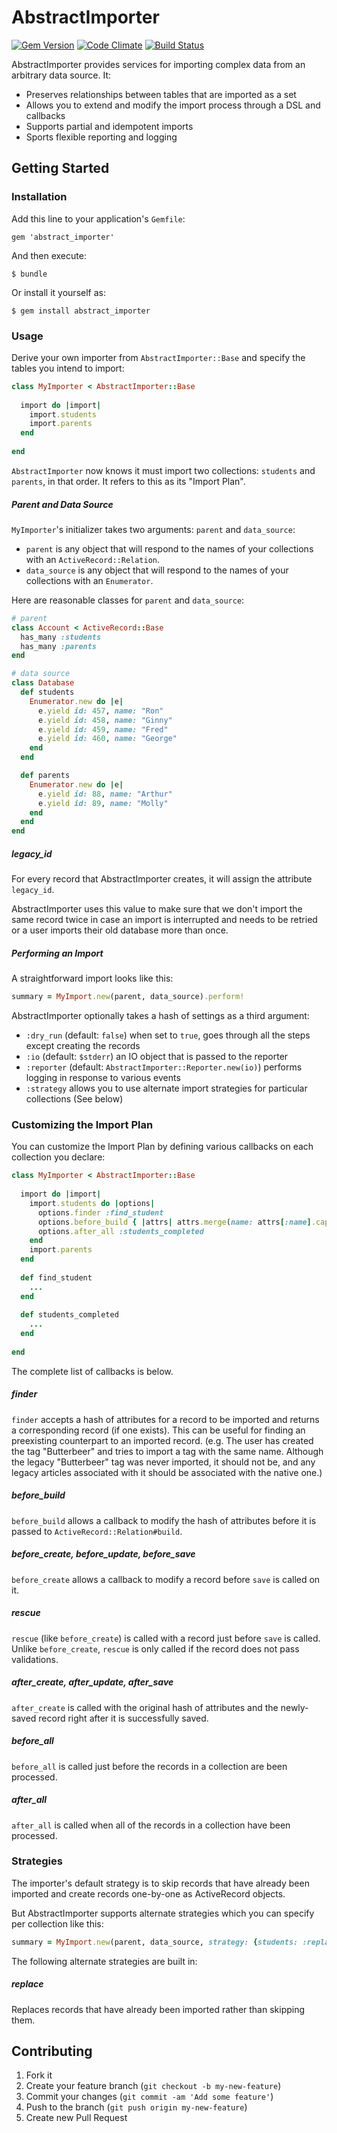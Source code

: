 # AbstractImporter

[![Gem Version](https://badge.fury.io/rb/abstract_importer.svg)](https://rubygems.org/gems/abstract_importer)
[![Code Climate](https://codeclimate.com/github/cph/abstract_importer.svg)](https://codeclimate.com/github/cph/abstract_importer)
[![Build Status](https://travis-ci.org/cph/abstract_importer.svg)](https://travis-ci.org/cph/abstract_importer)

AbstractImporter provides services for importing complex data from an arbitrary data source. It:

 * Preserves relationships between tables that are imported as a set
 * Allows you to extend and modify the import process through a DSL and callbacks
 * Supports partial and idempotent imports
 * Sports flexible reporting and logging



## Getting Started

### Installation

Add this line to your application's `Gemfile`:

    gem 'abstract_importer'

And then execute:

    $ bundle

Or install it yourself as:

    $ gem install abstract_importer



### Usage

Derive your own importer from `AbstractImporter::Base` and specify the tables you intend to import:

```ruby
class MyImporter < AbstractImporter::Base
  
  import do |import|
    import.students
    import.parents
  end
  
end
```

`AbstractImporter` now knows it must import two collections: `students` and `parents`, in that order. It refers to this as its "Import Plan".


##### Parent and Data Source

`MyImporter`'s initializer takes two arguments: `parent` and `data_source`:

 * `parent` is any object that will respond to the names of your collections with an `ActiveRecord::Relation`.
 * `data_source` is any object that will respond to the names of your collections with an `Enumerator`.

Here are reasonable classes for `parent` and `data_source`:

```ruby
# parent
class Account < ActiveRecord::Base
  has_many :students
  has_many :parents
end
```

```ruby
# data source
class Database
  def students
    Enumerator.new do |e|
      e.yield id: 457, name: "Ron"
      e.yield id: 458, name: "Ginny"
      e.yield id: 459, name: "Fred"
      e.yield id: 460, name: "George"
    end
  end

  def parents
    Enumerator.new do |e|
      e.yield id: 88, name: "Arthur"
      e.yield id: 89, name: "Molly"
    end
  end
end
```


##### legacy_id

For every record that AbstractImporter creates, it will assign the attribute `legacy_id`.

AbstractImporter uses this value to make sure that we don't import the same record twice in case an import is interrupted and needs to be retried or a user imports their old database more than once.


##### Performing an Import

A straightforward import looks like this:

```ruby
summary = MyImport.new(parent, data_source).perform!
```

AbstractImporter optionally takes a hash of settings as a third argument:

 * `:dry_run` (default: `false`) when set to `true`, goes through all the steps except creating the records
 * `:io` (default: `$stderr`) an IO object that is passed to the reporter
 * `:reporter` (default: `AbstractImporter::Reporter.new(io)`) performs logging in response to various events
 * `:strategy` allows you to use alternate import strategies for particular collections (See below)



### Customizing the Import Plan

You can customize the Import Plan by defining various callbacks on each collection you declare:

```ruby
class MyImporter < AbstractImporter::Base
  
  import do |import|
    import.students do |options|
      options.finder :find_student
      options.before_build { |attrs| attrs.merge(name: attrs[:name].capitalize) }
      options.after_all :students_completed
    end
    import.parents
  end
  
  def find_student
    ...
  end
  
  def students_completed
    ...
  end
  
end
```

The complete list of callbacks is below.

##### finder

`finder` accepts a hash of attributes for a record to be imported and returns a corresponding record (if one exists). This can be useful for finding an preexisting counterpart to an imported record. (e.g. The user has created the tag "Butterbeer" and tries to import a tag with the same name. Although the legacy "Butterbeer" tag was never imported, it should not be, and any legacy articles associated with it should be associated with the native one.)

##### before_build

`before_build` allows a callback to modify the hash of attributes before it is passed to `ActiveRecord::Relation#build`.

##### before_create, before_update, before_save

`before_create` allows a callback to modify a record before `save` is called on it.

##### rescue

`rescue` (like `before_create`) is called with a record just before `save` is called. Unlike `before_create`, `rescue` is only called if the record does not pass validations.

##### after_create, after_update, after_save

`after_create` is called with the original hash of attributes and the newly-saved record right after it is successfully saved.

##### before_all

`before_all` is called just before the records in a collection are been processed.

##### after_all

`after_all` is called when all of the records in a collection have been processed.



### Strategies

The importer's default strategy is to skip records that have already been imported and create records one-by-one as ActiveRecord objects.

But AbstractImporter supports alternate strategies which you can specify per collection like this:

```ruby
summary = MyImport.new(parent, data_source, strategy: {students: :replace}).perform!
```

The following alternate strategies are built in:

##### replace

Replaces records that have already been imported rather than skipping them.



## Contributing

1. Fork it
2. Create your feature branch (`git checkout -b my-new-feature`)
3. Commit your changes (`git commit -am 'Add some feature'`)
4. Push to the branch (`git push origin my-new-feature`)
5. Create new Pull Request
